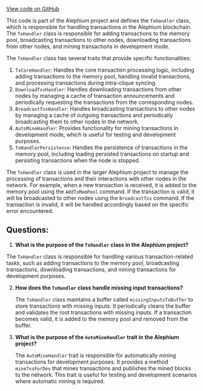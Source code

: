 [View code on GitHub](https://github.com/oxygenium/oxygenium/flow/src/main/scala/org/oxygenium/flow/handler/TxHandler.scala)

This code is part of the Alephium project and defines the `TxHandler` class, which is responsible for handling transactions in the Alephium blockchain. The `TxHandler` class is responsible for adding transactions to the memory pool, broadcasting transactions to other nodes, downloading transactions from other nodes, and mining transactions in development mode.

The `TxHandler` class has several traits that provide specific functionalities:

1. `TxCoreHandler`: Handles the core transaction processing logic, including adding transactions to the memory pool, handling invalid transactions, and processing transactions during intra-clique syncing.
2. `DownloadTxsHandler`: Handles downloading transactions from other nodes by managing a cache of transaction announcements and periodically requesting the transactions from the corresponding nodes.
3. `BroadcastTxsHandler`: Handles broadcasting transactions to other nodes by managing a cache of outgoing transactions and periodically broadcasting them to other nodes in the network.
4. `AutoMineHandler`: Provides functionality for mining transactions in development mode, which is useful for testing and development purposes.
5. `TxHandlerPersistence`: Handles the persistence of transactions in the memory pool, including loading persisted transactions on startup and persisting transactions when the node is stopped.

The `TxHandler` class is used in the larger Alephium project to manage the processing of transactions and their interactions with other nodes in the network. For example, when a new transaction is received, it is added to the memory pool using the `AddToMemPool` command. If the transaction is valid, it will be broadcasted to other nodes using the `BroadcastTxs` command. If the transaction is invalid, it will be handled accordingly based on the specific error encountered.
## Questions: 
 1. **What is the purpose of the `TxHandler` class in the Alephium project?**

   The `TxHandler` class is responsible for handling various transaction-related tasks, such as adding transactions to the memory pool, broadcasting transactions, downloading transactions, and mining transactions for development purposes.

2. **How does the `TxHandler` class handle missing input transactions?**

   The `TxHandler` class maintains a buffer called `missingInputsTxBuffer` to store transactions with missing inputs. It periodically cleans the buffer and validates the root transactions with missing inputs. If a transaction becomes valid, it is added to the memory pool and removed from the buffer.

3. **What is the purpose of the `AutoMineHandler` trait in the Alephium project?**

   The `AutoMineHandler` trait is responsible for automatically mining transactions for development purposes. It provides a method `mineTxsForDev` that mines transactions and publishes the mined blocks to the network. This trait is useful for testing and development scenarios where automatic mining is required.